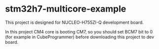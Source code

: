 # stm32h7-multicore-example
This project is designed for NUCLEO-H755ZI-Q development board.

In this project CM4 core is booting CM7, so you should set BCM7 bit to 0 (for example in CubeProgrammer) before downloading this project to dev board.
